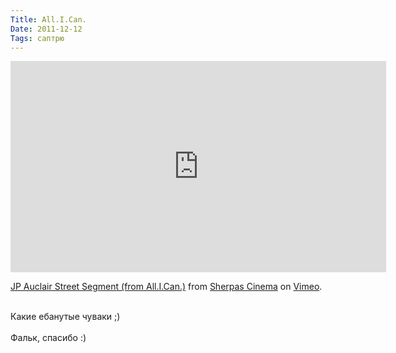```yaml
---
Title: All.I.Can.
Date: 2011-12-12
Tags: саптрю
---
```


<div class="text"><iframe src="http://player.vimeo.com/video/32863936?title=0&amp;byline=0&amp;portrait=0" width="601" height="338" frameborder="0" webkitallowfullscreen="webkitallowfullscreen" mozallowfullscreen="mozallowfullscreen" allowfullscreen="allowfullscreen"></iframe><p><a href="http://vimeo.com/32863936">JP Auclair Street Segment (from All.I.Can.)</a> from <a href="http://vimeo.com/sherpas">Sherpas Cinema</a> on <a href="http://vimeo.com">Vimeo</a>.</p><br />
Какие ебанутые чуваки ;)<br /><br />
Фальк, спасибо :)</div>